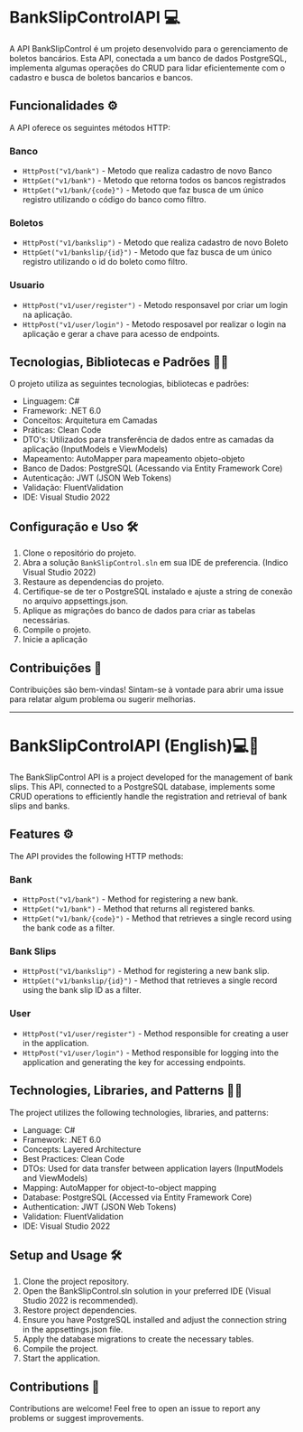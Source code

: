 # BankSlipControlAPI 💻

A API BankSlipControl é um projeto desenvolvido para o gerenciamento de boletos bancários. Esta API, conectada a um banco de dados PostgreSQL, implementa algumas operações do CRUD para lidar eficientemente com o cadastro e busca de boletos bancarios e bancos.

## Funcionalidades ⚙

A API oferece os seguintes métodos HTTP:

### Banco
- `HttpPost("v1/bank")` - Metodo que realiza cadastro de novo Banco 
- `HttpGet("v1/bank")` - Metodo que retorna todos os bancos registrados
- `HttpGet("v1/bank/{code}")` - Metodo que faz busca de um único registro utilizando o código do banco como filtro.
  
### Boletos
- `HttpPost("v1/bankslip")` - Metodo que realiza cadastro de novo Boleto
- `HttpGet("v1/bankslip/{id}")` - Metodo que faz busca de um único registro utilizando o id do boleto como filtro.

### Usuario
- `HttpPost("v1/user/register")` - Metodo responsavel por criar um login na aplicação. 
- `HttpPost("v1/user/login")` - Metodo resposavel por realizar o login na aplicação e gerar a chave para acesso de endpoints. 

## Tecnologias, Bibliotecas e Padrões 👨‍💻

O projeto utiliza as seguintes tecnologias, bibliotecas e padrões:

- Linguagem: C# 
- Framework: .NET 6.0
- Conceitos: Arquitetura em Camadas 
- Práticas: Clean Code
- DTO's: Utilizados para transferência de dados entre as camadas da aplicação (InputModels e ViewModels)
- Mapeamento: AutoMapper para mapeamento objeto-objeto
- Banco de Dados: PostgreSQL (Acessando via Entity Framework Core)
- Autenticação: JWT (JSON Web Tokens)
- Validação: FluentValidation
- IDE: Visual Studio 2022

## Configuração e Uso 🛠

1. Clone o repositório do projeto.
2. Abra a solução `BankSlipControl.sln` em sua IDE de preferencia. (Indico Visual Studio 2022)
3. Restaure as dependencias do projeto.
4. Certifique-se de ter o PostgreSQL instalado e ajuste a string de conexão no arquivo appsettings.json.
5. Aplique as migrações do banco de dados para criar as tabelas necessárias.
6. Compile o projeto.
7. Inicie a aplicação

## Contribuições 🤝

Contribuições são bem-vindas! Sintam-se à vontade para abrir uma issue para relatar algum problema ou sugerir melhorias.

----------------------------------------------------------------------------------------------------------------------------------------------------------------------

# BankSlipControlAPI (English)💻💸

The BankSlipControl API is a project developed for the management of bank slips. This API, connected to a PostgreSQL database, implements some CRUD operations to efficiently handle the registration and retrieval of bank slips and banks.

## Features ⚙

The API provides the following HTTP methods:

### Bank
- `HttpPost("v1/bank")` - Method for registering a new bank.
- `HttpGet("v1/bank")` - Method that returns all registered banks.
- `HttpGet("v1/bank/{code}")` - Method that retrieves a single record using the bank code as a filter.
  
### Bank Slips
- `HttpPost("v1/bankslip")` - Method for registering a new bank slip.
- `HttpGet("v1/bankslip/{id}")` - Method that retrieves a single record using the bank slip ID as a filter.

### User
- `HttpPost("v1/user/register")` - Method responsible for creating a user in the application.
- `HttpPost("v1/user/login")` - Method responsible for logging into the application and generating the key for accessing endpoints.

## Technologies, Libraries, and Patterns 👨‍💻

The project utilizes the following technologies, libraries, and patterns:

- Language: C#
- Framework: .NET 6.0
- Concepts: Layered Architecture
- Best Practices: Clean Code
- DTOs: Used for data transfer between application layers (InputModels and ViewModels)
- Mapping: AutoMapper for object-to-object mapping
- Database: PostgreSQL (Accessed via Entity Framework Core)
- Authentication: JWT (JSON Web Tokens)
- Validation: FluentValidation
- IDE: Visual Studio 2022

## Setup and Usage 🛠

1. Clone the project repository.
2. Open the BankSlipControl.sln solution in your preferred IDE (Visual Studio 2022 is recommended).
3. Restore project dependencies.
4. Ensure you have PostgreSQL installed and adjust the connection string in the appsettings.json file.
5. Apply the database migrations to create the necessary tables.
6. Compile the project.
7. Start the application.

## Contributions  🤝

Contributions are welcome! Feel free to open an issue to report any problems or suggest improvements.
